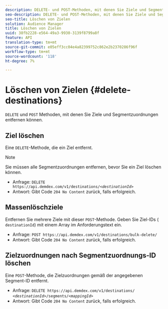 ```yaml
---
description: DELETE- und POST-Methoden, mit denen Sie Ziele und Segmentzuordnungen entfernen können.
seo-description: DELETE- und POST-Methoden, mit denen Sie Ziele und Segmentzuordnungen entfernen können.
seo-title: Löschen von Zielen
solution: Audience Manager
title: Löschen von Zielen
uuid: 38fb2228-e564-49a3-9930-3139f8799a8f
feature: API
translation-type: tm+mt
source-git-commit: e05eff3cc04e4a82399752c862e2b2370286f96f
workflow-type: tm+mt
source-wordcount: '118'
ht-degree: 7%

---
```



# Löschen von Zielen {#delete-destinations}

`DELETE` und  `POST` Methoden, mit denen Sie Ziele und Segmentzuordnungen entfernen können.

<!-- r_delete_destinations_all.xml -->

## Ziel löschen

Eine `DELETE`-Methode, die ein Ziel entfernt.

>[!NOTE]
>
>Sie müssen alle Segmentzuordnungen entfernen, bevor Sie ein Ziel löschen können.

* Anfrage: `DELETE https://api.demdex.com/v1/destinations/`*`<destinationId>`*
* Antwort: Gibt Code `204 No Content` zurück, falls erfolgreich.

## Massenlöschziele

Entfernen Sie mehrere Ziele mit dieser `POST`-Methode. Geben Sie Ziel-IDs ( `destinationId`) mit einem Array im Anforderungstext ein.

* Anfrage: `POST https://api.demdex.com/v1/destinations/bulk-delete/`
* Antwort: Gibt Code `204 No Content` zurück, falls erfolgreich.

## Zielzuordnungen nach Segmentzuordnungs-ID löschen

Eine `POST`-Methode, die Zielzuordnungen gemäß der angegebenen Segment-ID entfernt.

* Anfrage: `DELETE https://api.demdex.com/v1/destinations/` *`<destinationId>`*`/segments/`*`<mappingId>`*
* Antwort: Gibt Code `204 No Content` zurück, falls erfolgreich.